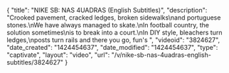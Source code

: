 {
    "title": "NIKE SB: NAS 4UADRAS (English Subtitles)",
    "description": "Crooked pavement, cracked ledges, broken sidewalks\nand portuguese stones.\nWe have always managed to skate.\nIn football country, the solution sometimes\nis to break into a court.\nIn DIY style, bleachers turn ledges,\nposts turn rails and there you go, fun's ",
    "videoid": "3824627",
    "date_created": "1424454637",
    "date_modified": "1424454637",
    "type": "captivate",
    "layout": "video",
    "url": "\/v\/nike-sb-nas-4uadras-english-subtitles\/3824627"
}